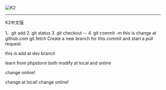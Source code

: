 ![K2](https://getk2.org/assets/files/logo/k2_logo.png)
***
K2中文版

1、git add
2. git status
3. git checkout --
4. git commit -m
this is change at github.com
git fetch
Create a new branch for this commit and start a pull request.

this is add at dev branch

learn from phpstorm
both modify at local and online

change online!

change at local!
change online!
